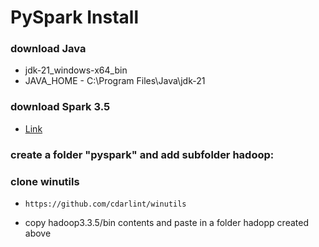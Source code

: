 # PySpark Install
### download Java
* jdk-21_windows-x64_bin
* JAVA_HOME - C:\Program Files\Java\jdk-21
### download Spark 3.5
* [Link](https://www.apache.org/dyn/closer.lua/spark/spark-3.5.0/spark-3.5.0-bin-hadoop3.tgz)
### create a folder "pyspark" and add subfolder hadoop:
### clone winutils
*
  ```
  https://github.com/cdarlint/winutils  
  ```
*  copy hadoop3.3.5/bin contents and paste in a folder hadopp created above
